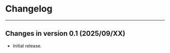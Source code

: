 # Changelog

______________________________________________________________________

## Changes in version 0.1 (2025/09/XX)

- Initial release.
